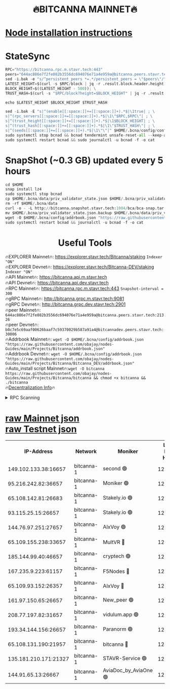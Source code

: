<h1 align="center"> 🔥BITCANNA MAINNET🔥</h1>


[Node installation instructions](https://github.com/obajay/nodes-Guides/tree/main/Projects/Bitcanna)
=

# StateSync
```python
RPC="https://bitcanna.rpc.m.stavr.tech:443"
peers="644ac886e7f2fe082b3556dc694076e71a4e959a@bitcanna.peers.stavr.tech:21326"
sed -i.bak -e "s/^persistent_peers *=.*/persistent_peers = \"$peers\"/" $HOME/.bcna/config/config.toml
LATEST_HEIGHT=$(curl -s $RPC/block | jq -r .result.block.header.height); \
BLOCK_HEIGHT=$((LATEST_HEIGHT - 500)); \
TRUST_HASH=$(curl -s "$RPC/block?height=$BLOCK_HEIGHT" | jq -r .result.block_id.hash)

echo $LATEST_HEIGHT $BLOCK_HEIGHT $TRUST_HASH

sed -i.bak -E "s|^(enable[[:space:]]+=[[:space:]]+).*$|\1true| ; \
s|^(rpc_servers[[:space:]]+=[[:space:]]+).*$|\1\"$RPC,$RPC\"| ; \
s|^(trust_height[[:space:]]+=[[:space:]]+).*$|\1$BLOCK_HEIGHT| ; \
s|^(trust_hash[[:space:]]+=[[:space:]]+).*$|\1\"$TRUST_HASH\"| ; \
s|^(seeds[[:space:]]+=[[:space:]]+).*$|\1\"\"|" $HOME/.bcna/config/config.toml
sudo systemctl stop bcnad && bcnad tendermint unsafe-reset-all --keep-addr-book
sudo systemctl restart bcnad && sudo journalctl -u bcnad -f -o cat
```
# SnapShot (~0.3 GB) updated every 5 hours
```python
cd $HOME
snap install lz4
sudo systemctl stop bcnad
cp $HOME/.bcna/data/priv_validator_state.json $HOME/.bcna/priv_validator_state.json.backup
rm -rf $HOME/.bcna/data
curl -o - -L http://bitcanna.snapshot.stavr.tech:1004/bca/bca-snap.tar.lz4 | lz4 -c -d - | tar -x -C $HOME/.bcna --strip-components 2
mv $HOME/.bcna/priv_validator_state.json.backup $HOME/.bcna/data/priv_validator_state.json
wget -O $HOME/.bcna/config/addrbook.json "https://raw.githubusercontent.com/obajay/nodes-Guides/main/Projects/Bitcanna/addrbook.json"
sudo systemctl restart bcnad && journalctl -u bcnad -f -o cat
```

 <h1 align="center"> Useful Tools</h1>

🔥EXPLORER Mainnet🔥:    https://explorer.stavr.tech/Bitcanna/staking          `Indexer "ON"` \
🔥EXPLORER Devnet🔥:     https://explorer.stavr.tech/Bitcanna-DEV/staking     `Indexer "ON"` \
🔥API Mainnet🔥:         https://bitcanna.api.m.stavr.tech \
🔥API Devnet🔥:          https://bitcanna.api.dev.stavr.tech \
🔥RPC Mainnet🔥:         https://bitcanna.rpc.m.stavr.tech:443         `Snapshot-interval = 300` \
🔥gRPC Mainnet🔥:        http://bitcanna.grpc.m.stavr.tech:9081 \
🔥gRPC Devnet🔥:         http://bitcanna.grpc.dev.stavr.tech:2901 \
🔥peer Mainnet🔥:        `644ac886e7f2fe082b3556dc694076e71a4e959a@bitcanna.peers.stavr.tech:21326` \
🔥peer Devnet🔥:         `b0c7e5c69aaf00626baaf7c59370029b587a91a4@bitcannadev.peers.stavr.tech:30006` \
🔥Addrbook Mainnet🔥:    ```wget -O $HOME/.bcna/config/addrbook.json "https://raw.githubusercontent.com/obajay/nodes-Guides/main/Projects/Bitcanna/addrbook.json"``` \
🔥Addrbook Devnet🔥:    ```wget -O $HOME/.bcna/config/addrbook.json "https://raw.githubusercontent.com/obajay/nodes-Guides/main/Projects/Bitcanna/Bitcanna_DEV/addrbook.json"``` \
🔥Auto_install script Mainnet🔥:```wget -O bitcanna https://raw.githubusercontent.com/obajay/nodes-Guides/main/Projects/Bitcanna/bitcanna && chmod +x bitcanna && ./bitcanna``` \
🔥[Decentralization Info](https://github.com/obajay/StateSync-snapshots/tree/main/Projects/Bitcanna/Decentralization)🔥


<details>
<summary>RPC Scanning</summary>

<h2 align="center"> We scan nodes in real time every 4 hours. And we provide the final result of RPC endpoints.
We cannot influence the operation of these nodes in any way. </h2>


```python
If Voting Power is higher than 0 --> then the Node is a validator of the network and may be subject to attack and be a potential threat to the chain.
```
```python
We marked such validators with a red symbol
```

</details>

[raw Mainnet json](https://rpc-check.bcam.stavr.tech/bcam/rpc-bcam-result.json) \
[raw Testnet json](https://github.com/obajay/StateSync-snapshots/tree/main/Projects/Bitcanna/Rpc-Check-Testnet)
=



<table><tr><th>IP-Address</th><th>Network</th><th>Moniker</th><th>Latest Block Height</th><th>Earliest Block Height</th><th>Catching Up</th><th>Tx Index</th><th>Voting Power</th><th>Scan Time</th></tr><tr><td>149.102.133.38:16657</td><td>bitcanna-1</td><td>second 🟢</td><td>12823582</td><td>1</td><td>False</td><td>on</td><td>0</td><td>2024-03-02T00:52:11.042033761UTC</td></tr><tr><td>95.216.242.82:36657</td><td>bitcanna-1</td><td>Moniker 🟢</td><td>12823572</td><td>5776907</td><td>False</td><td>on</td><td>0</td><td>2024-03-02T00:51:11.053689991UTC</td></tr><tr><td>65.108.142.81:26683</td><td>bitcanna-1</td><td>Stakely.io 🟢</td><td>12823576</td><td>6152001</td><td>False</td><td>on</td><td>0</td><td>2024-03-02T00:51:32.997475238UTC</td></tr><tr><td>93.115.25.15:26657</td><td>bitcanna-1</td><td>Stakely.io 🟢</td><td>12823575</td><td>6520001</td><td>False</td><td>on</td><td>0</td><td>2024-03-02T00:51:28.414521526UTC</td></tr><tr><td>144.76.97.251:27657</td><td>bitcanna-1</td><td>AlxVoy 🟢</td><td>12823581</td><td>8805201</td><td>False</td><td>on</td><td>0</td><td>2024-03-02T00:52:00.521099256UTC</td></tr><tr><td>65.109.155.238:33657</td><td>bitcanna-1</td><td>MultVR 🔴</td><td>12823577</td><td>9933415</td><td>False</td><td>on</td><td>353708</td><td>2024-03-02T00:51:40.605815800UTC</td></tr><tr><td>185.144.99.40:46657</td><td>bitcanna-1</td><td>cryptech 🟢</td><td>12823571</td><td>11528001</td><td>False</td><td>on</td><td>0</td><td>2024-03-02T00:51:06.663692205UTC</td></tr><tr><td>167.235.9.223:61157</td><td>bitcanna-1</td><td>F5Nodes 🔴</td><td>12823578</td><td>12084001</td><td>False</td><td>on</td><td>570</td><td>2024-03-02T00:51:42.884490040UTC</td></tr><tr><td>65.109.93.152:26357</td><td>bitcanna-1</td><td>AlxVoy 🔴</td><td>12823582</td><td>12109301</td><td>False</td><td>on</td><td>1391803</td><td>2024-03-02T00:52:11.584678946UTC</td></tr><tr><td>161.97.150.65:26657</td><td>bitcanna-1</td><td>New_peer 🟢</td><td>12823576</td><td>12254001</td><td>False</td><td>on</td><td>0</td><td>2024-03-02T00:51:33.262496107UTC</td></tr><tr><td>208.77.197.82:31657</td><td>bitcanna-1</td><td>vidulum.app 🟢</td><td>12823577</td><td>12386934</td><td>False</td><td>on</td><td>0</td><td>2024-03-02T00:51:36.155088302UTC</td></tr><tr><td>193.34.144.156:26657</td><td>bitcanna-1</td><td>Paranorm 🟢</td><td>12823579</td><td>12697701</td><td>False</td><td>on</td><td>0</td><td>2024-03-02T00:51:49.533311777UTC</td></tr><tr><td>65.108.131.190:21957</td><td>bitcanna-1</td><td>bitcanna 🔴</td><td>12823578</td><td>12723578</td><td>False</td><td>on</td><td>419430</td><td>2024-03-02T00:51:47.258118920UTC</td></tr><tr><td>135.181.210.171:21327</td><td>bitcanna-1</td><td>STAVR-Service 🟢</td><td>12823580</td><td>12821701</td><td>False</td><td>on</td><td>0</td><td>2024-03-02T00:52:00.296427165UTC</td></tr><tr><td>144.91.65.13:26667</td><td>bitcanna-1</td><td>AviaDoc_by_AviaOne 🟢</td><td>12823580</td><td>12822401</td><td>False</td><td>on</td><td>0</td><td>2024-03-02T00:51:57.953313810UTC</td></tr></table>
